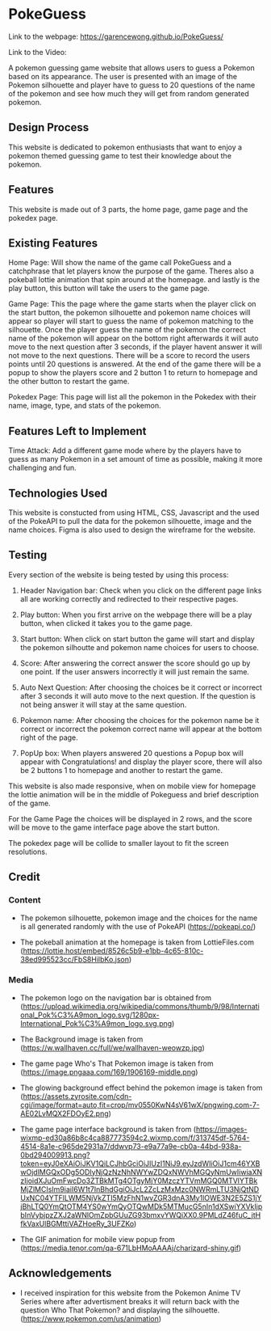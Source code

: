 # PokeGuess

Link to the webpage: https://garencewong.github.io/PokeGuess/

Link to the Video:

A pokemon guessing game website that allows users to guess a Pokemon based on its appearance. The user is presented with an image of the Pokemon silhouette and player have to guess to 20 questions of the name of the pokemon and see how much they will get from random generated pokemon.

## Design Process
This website is dedicated to pokemon enthusiasts that want to enjoy a pokemon themed guessing game to test their knowledge about the pokemon.

## Features
This website is made out of 3 parts, the home page, game page and the pokedex page.

## Existing Features
Home Page: Will show the name of the game call PokeGuess and a catchphrase that let players know the purpose of the game. Theres also a pokeball lottie animation that spin around at the homepage.
and lastly is the play button, this button will take the users to the game page.

Game Page: This the page where the game starts when the player click on the start button, the pokemon silhouette and pokemon name choices will appear so player will start to guess the name of pokemon matching to the silhouette. Once the player guess the name of the pokemon the correct name of the pokemon will appear on the bottom right afterwards it will auto move to the next question after 3 seconds, if the player havent answer it will not move to the next questions. There will be a score to record the users points until 20 questions is answered. At the end of the game there will be a popup to show the players score and 2 button 1 to return to homepage and the other button to restart the game.

Pokedex Page: This page will list all the pokemon  in the Pokedex with their name, image, type, and stats of the pokemon.

## Features Left to Implement
 Time Attack: Add a different game mode where by the players have to guess as many Pokemon in a set amount of time as possible, making it more challenging and fun.

 ## Technologies Used
 This website is constucted from using HTML, CSS, Javascript and the used of the PokeAPI to pull the data for the pokemon silhouette, image and the name choices. Figma is also used to design the wireframe for the website.

 ## Testing
Every section of the website is being tested by using this process:

1. Header Navigation bar:
   Check when you click on the different page links all are working correctly and redirected to their respective pages.

2.  Play button:
    When you first arrive on the webpage there will be a play button,  when clicked it takes you to the game page.

3. Start button:
   When click on start button the game will start and display the pokemon silhoutte and pokemon name choices for users to choose.

4. Score: 
   After answering the correct answer the  score should go up by one point. If the user answers incorrectly it will just remain the same.

5. Auto Next Question:
   After choosing the choices be it correct or incorrect after 3 seconds it will auto move to the next question. If the question is not being answer it will stay at the same question.

6. Pokemon name:
   After choosing the choices for the pokemon name be it correct or incorrect the pokemon correct name will appear at the bottom right of the page.

7. PopUp box:
   When players answered 20 questions a Popup box will appear with Congratulations! and display the player score, there will also be 2 buttons 1 to homepage and another to restart the game.
   

This website is also made responsive, when on mobile view for homepage the lottie animation will be in the middle of Pokeguess and brief description of the game.

For the Game Page the choices will be displayed in 2 rows, and the score will be move to the game interface page above the start button.

The pokedex page will be collide to smaller layout to fit the screen resolutions.

## Credit
### Content
- The pokemon silhouette, pokemon image and the choices for the name is all generated randomly with the use of PokeAPI (https://pokeapi.co/)

- The pokeball animation at the homepage is taken from LottieFiles.com (https://lottie.host/embed/8526c5b9-e1bb-4c65-810c-38ed995523cc/FbS8HilbKo.json)

### Media
- The pokemon logo on the navigation bar is obtained from (https://upload.wikimedia.org/wikipedia/commons/thumb/9/98/International_Pok%C3%A9mon_logo.svg/1280px-International_Pok%C3%A9mon_logo.svg.png)

- The Background image is taken from (https://w.wallhaven.cc/full/we/wallhaven-weowzp.jpg)

- The game page Who's That Pokemon image is taken from (https://image.pngaaa.com/169/1906169-middle.png)

- The glowing  background effect behind the pokemon image is taken from (https://assets.zyrosite.com/cdn-cgi/image/format=auto,fit=crop/mv0550KwN4sV61wX/pngwing.com-7-AE02LvMQX2FDOyE2.png)

- The game page interface background is taken from (https://images-wixmp-ed30a86b8c4ca887773594c2.wixmp.com/f/313745df-5764-4514-8a1e-c965de2931a7/ddwvp73-e9a77a9e-cb0a-44bd-938a-0bd294009913.png?token=eyJ0eXAiOiJKV1QiLCJhbGciOiJIUzI1NiJ9.eyJzdWIiOiJ1cm46YXBwOjdlMGQxODg5ODIyNjQzNzNhNWYwZDQxNWVhMGQyNmUwIiwiaXNzIjoidXJuOmFwcDo3ZTBkMTg4OTgyMjY0MzczYTVmMGQ0MTVlYTBkMjZlMCIsIm9iaiI6W1t7InBhdGgiOiJcL2ZcLzMxMzc0NWRmLTU3NjQtNDUxNC04YTFlLWM5NjVkZTI5MzFhN1wvZGR3dnA3My1lOWE3N2E5ZS1jYjBhLTQ0YmQtOTM4YS0wYmQyOTQwMDk5MTMucG5nIn1dXSwiYXVkIjpbInVybjpzZXJ2aWNlOmZpbGUuZG93bmxvYWQiXX0.9PMLdZ46fuC_jtHfkVaxUlBGMttiVAZHoeRy_3UFZKo)

- The GIF animation for mobile view popup from (https://media.tenor.com/qa-671LbHMoAAAAj/charizard-shiny.gif)

## Acknowledgements
- I received inspiration for this website from the Pokemon Anime TV Series where after advertisment breaks it will return back with the question Who That Pokemon? and displaying the silhouette. (https://www.pokemon.com/us/animation)
